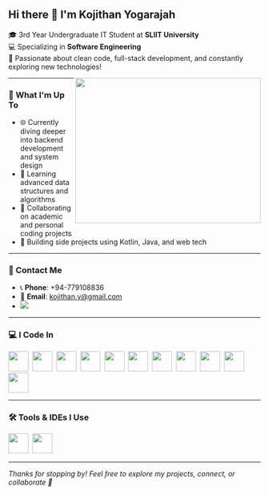 ## Hi there 👋 I'm Kojithan Yogarajah

🎓 3rd Year Undergraduate IT Student at **SLIIT University**  
💻 Specializing in **Software Engineering**  
🌱 Passionate about clean code, full-stack development, and constantly exploring new technologies!

<img align="right" width="370" height="290" src="https://i.pinimg.com/originals/47/f0/34/47f0342cec72b800463bf003eac1257e.gif">

---

### 🚀 What I'm Up To

- 🌐 Currently diving deeper into backend development and system design  
- 🧠 Learning advanced data structures and algorithms  
- 💬 Collaborating on academic and personal coding projects  
- 🔧 Building side projects using Kotlin, Java, and web tech  

---

### 📲 Contact Me

- 📞 **Phone**: +94-779108836  
- 📧 **Email**: kojithan.y@gmail.com  
- [<img src="https://img.shields.io/badge/LinkedIn-0077B5?style=for-the-badge&logo=linkedin&logoColor=white" />](https://www.linkedin.com/in/kojithan-y)

---

### 💻 I Code In

<img height="40" src="https://img.icons8.com/color/48/000000/kotlin.png" />
&nbsp;<img height="40" src="https://img.icons8.com/color/48/000000/java-coffee-cup-logo.png" />
&nbsp;<img height="40" src="https://img.icons8.com/color/48/000000/python.png" />
&nbsp;<img height="40" src="https://img.icons8.com/color/48/000000/c-programming.png" />
&nbsp;<img height="40" src="https://img.icons8.com/color/48/000000/javascript.png" />
&nbsp;<img height="40" src="https://img.icons8.com/color/48/000000/php.png" />
&nbsp;<img height="40" src="https://img.icons8.com/color/48/000000/react-native.png" />
&nbsp;<img height="40" src="https://img.icons8.com/color/48/000000/nodejs.png" />
&nbsp;<img height="40" src="https://img.icons8.com/color/48/000000/mongodb.png" />
&nbsp;<img height="40" src="https://img.icons8.com/color/48/000000/html-5.png" />
&nbsp;<img height="40" src="https://img.icons8.com/color/48/000000/css3.png" />

---

### 🛠️ Tools & IDEs I Use

<img height="40" src="https://img.icons8.com/color/48/000000/visual-studio-code-2019.png" />
&nbsp;<img height="40" src="https://img.icons8.com/color/48/000000/pycharm.png" />

---

_Thanks for stopping by! Feel free to explore my projects, connect, or collaborate 🤝_
